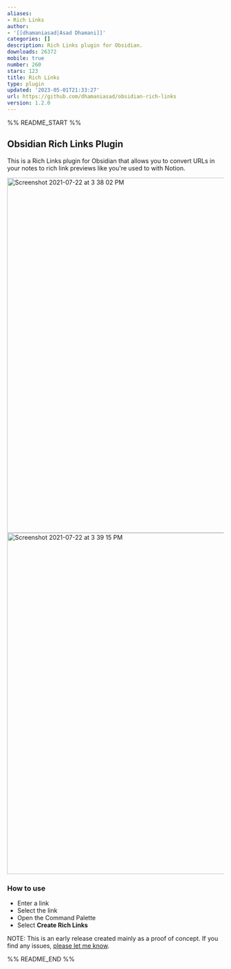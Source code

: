 ```yaml
---
aliases:
- Rich Links
author:
- '[[dhamaniasad|Asad Dhamani]]'
categories: []
description: Rich Links plugin for Obsidian.
downloads: 26372
mobile: true
number: 260
stars: 123
title: Rich Links
type: plugin
updated: '2023-05-01T21:33:27'
url: https://github.com/dhamaniasad/obsidian-rich-links
version: 1.2.0
---
```


%% README_START %%

## Obsidian Rich Links Plugin

This is a Rich Links plugin for Obsidian that allows you to convert URLs in your notes to rich link previews like you're used to with Notion.

<img width="826" alt="Screenshot 2021-07-22 at 3 38 02 PM" src="https://user-images.githubusercontent.com/4560482/126623044-046aaa58-a88b-4152-92ed-a681fc72b043.png">

<img width="794" alt="Screenshot 2021-07-22 at 3 39 15 PM" src="https://user-images.githubusercontent.com/4560482/126623210-85baaa93-d8c0-45b3-a84e-9d3cb4b00919.png">

### How to use
* Enter a link
* Select the link
* Open the Command Palette
* Select **Create Rich Links**


NOTE: This is an early release created mainly as a proof of concept. If you find any issues, [please let me know](https://github.com/dhamaniasad/obsidian-rich-links/issues).




%% README_END %%